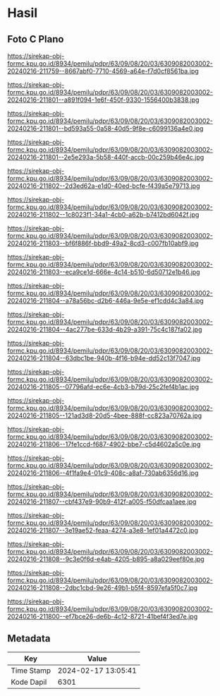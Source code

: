 # Hasil

## Foto C Plano

https://sirekap-obj-formc.kpu.go.id/8934/pemilu/pdpr/63/09/08/20/03/6309082003002-20240216-211759--8667abf0-7710-4569-a64e-f7d0cf8561ba.jpg

https://sirekap-obj-formc.kpu.go.id/8934/pemilu/pdpr/63/09/08/20/03/6309082003002-20240216-211801--a891f094-1e6f-450f-9330-1556400b3838.jpg

https://sirekap-obj-formc.kpu.go.id/8934/pemilu/pdpr/63/09/08/20/03/6309082003002-20240216-211801--bd593a55-0a58-40d5-9f8e-c6099136a4e0.jpg

https://sirekap-obj-formc.kpu.go.id/8934/pemilu/pdpr/63/09/08/20/03/6309082003002-20240216-211801--2e5e293a-5b58-440f-accb-00c259b46e4c.jpg

https://sirekap-obj-formc.kpu.go.id/8934/pemilu/pdpr/63/09/08/20/03/6309082003002-20240216-211802--2d3ed62a-e1d0-40ed-bcfe-f439a5e79713.jpg

https://sirekap-obj-formc.kpu.go.id/8934/pemilu/pdpr/63/09/08/20/03/6309082003002-20240216-211802--1c8023f1-34a1-4cb0-a62b-b7412bd6042f.jpg

https://sirekap-obj-formc.kpu.go.id/8934/pemilu/pdpr/63/09/08/20/03/6309082003002-20240216-211803--bf6f886f-bbd9-49a2-8cd3-c007fb10abf9.jpg

https://sirekap-obj-formc.kpu.go.id/8934/pemilu/pdpr/63/09/08/20/03/6309082003002-20240216-211803--eca9ce1d-666e-4c14-b510-6d50712e1b46.jpg

https://sirekap-obj-formc.kpu.go.id/8934/pemilu/pdpr/63/09/08/20/03/6309082003002-20240216-211804--a78a56bc-d2b6-446a-9e5e-ef1cdd4c3a84.jpg

https://sirekap-obj-formc.kpu.go.id/8934/pemilu/pdpr/63/09/08/20/03/6309082003002-20240216-211804--4ac277be-633d-4b29-a391-75c4c187fa02.jpg

https://sirekap-obj-formc.kpu.go.id/8934/pemilu/pdpr/63/09/08/20/03/6309082003002-20240216-211804--63dbc1be-940b-4f16-b94e-dd52c13f7047.jpg

https://sirekap-obj-formc.kpu.go.id/8934/pemilu/pdpr/63/09/08/20/03/6309082003002-20240216-211805--07796afd-ec6e-4cb3-b79d-25c2fef4b1ac.jpg

https://sirekap-obj-formc.kpu.go.id/8934/pemilu/pdpr/63/09/08/20/03/6309082003002-20240216-211805--121ad3d8-20d5-4bee-888f-cc823a70762a.jpg

https://sirekap-obj-formc.kpu.go.id/8934/pemilu/pdpr/63/09/08/20/03/6309082003002-20240216-211806--17fe1ccd-f687-4902-bbe7-c5d4602a5c0e.jpg

https://sirekap-obj-formc.kpu.go.id/8934/pemilu/pdpr/63/09/08/20/03/6309082003002-20240216-211806--4f1fa9e4-01c9-408c-a8af-730ab6356d16.jpg

https://sirekap-obj-formc.kpu.go.id/8934/pemilu/pdpr/63/09/08/20/03/6309082003002-20240216-211807--cbf437e9-90b9-412f-a005-f50dfcaa1aee.jpg

https://sirekap-obj-formc.kpu.go.id/8934/pemilu/pdpr/63/09/08/20/03/6309082003002-20240216-211807--3e19ae52-feaa-4274-a3e8-1ef01a4472c0.jpg

https://sirekap-obj-formc.kpu.go.id/8934/pemilu/pdpr/63/09/08/20/03/6309082003002-20240216-211808--9c3e0f6d-e4ab-4205-b895-a8a029eef80e.jpg

https://sirekap-obj-formc.kpu.go.id/8934/pemilu/pdpr/63/09/08/20/03/6309082003002-20240216-211808--2dbc1cbd-9e26-49b1-b5f4-8597efa5f0c7.jpg

https://sirekap-obj-formc.kpu.go.id/8934/pemilu/pdpr/63/09/08/20/03/6309082003002-20240216-211800--ef7bce26-de6b-4c12-8721-41bef4f3ed7e.jpg


## Metadata

| Key        | Value               |
| ---------- | ------------------- |
| Time Stamp | 2024-02-17 13:05:41 |
| Kode Dapil | 6301                |



